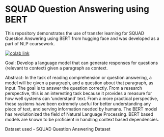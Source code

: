 # SQUAD Question Answering using BERT

This repository demonstrates the use of transfer learning for SQUAD Question Answering using BERT from hugging face and was developed as a part of NLP coursework.

[![colab link](https://colab.research.google.com/assets/colab-badge.svg)](https://colab.research.google.com/github.com/jaygala24/question-answering-bert/blob/master/question_answering.ipynb)

Goal: Develop a language model that can generate responses for questions (relevant to context) given a paragraph as context.

Abstract: In the task of reading comprehension or question answering, a model will be given a paragraph, and a question about that paragraph, as input. The goal is to answer the question correctly. From a research perspective, this is an interesting task because it provides a measure for how well systems can ‘understand’ text. From a more practical perspective, these systems have been extremely useful for better understanding any piece of text, and serving information needed by humans. The BERT model has revolutionized the field of Natural Language Processing. BERT based models are known to be proficient in handling context based dependencies.

Dataset used - SQUAD Question Answering Dataset
